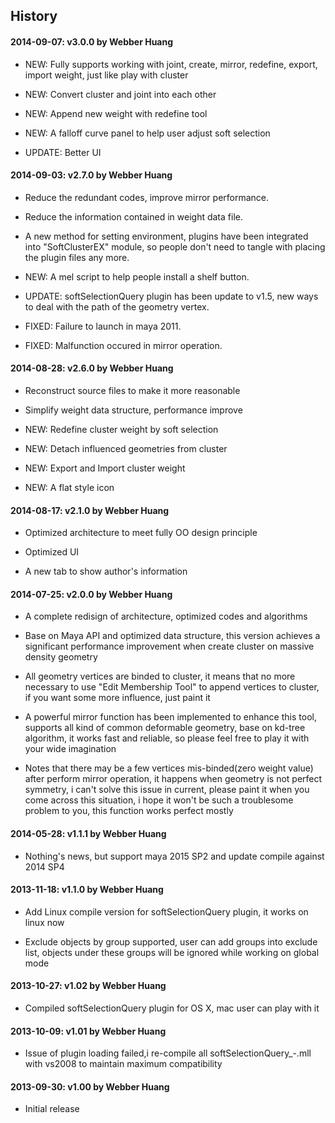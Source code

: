 History
----------------------------------------------
#### 2014-09-07: v3.0.0 by Webber Huang
  - NEW: Fully supports working with joint, create, mirror,
    redefine, export, import weight, just like play with cluster  
    
  - NEW: Convert cluster and joint into each other  
  
  - NEW: Append new weight with redefine tool  
  
  - NEW: A falloff curve panel to help user adjust soft selection  
  
  - UPDATE: Better UI  

#### 2014-09-03: v2.7.0 by Webber Huang
  - Reduce the redundant codes, improve mirror performance.  
  
  - Reduce the information contained in weight data file.  
  
  - A new method for setting environment, plugins have been
    integrated into "SoftClusterEX" module, so people don't
    need to tangle with placing the plugin files any more.  
    
  - NEW: A mel script to help people install a shelf button.  
  
  - UPDATE: softSelectionQuery plugin has been update to v1.5,
    new ways to deal with the path of the geometry vertex.  
    
  - FIXED: Failure to launch in maya 2011.  
  
  - FIXED: Malfunction occured in mirror operation.  

#### 2014-08-28: v2.6.0 by Webber Huang
  - Reconstruct source files to make it more reasonable  
  
  - Simplify weight data structure, performance improve  
  
  - NEW: Redefine cluster weight by soft selection  
  
  - NEW: Detach influenced geometries from cluster  
  
  - NEW: Export and Import cluster weight  
  
  - NEW: A flat style icon  

#### 2014-08-17: v2.1.0 by Webber Huang
  - Optimized architecture to meet fully OO design principle  
  
  - Optimized UI  
  
  - A new tab to show author's information  

#### 2014-07-25: v2.0.0 by Webber Huang
  - A complete redisign of architecture, optimized codes and algorithms  

  - Base on Maya API and optimized data structure, this version achieves a significant
    performance improvement when create cluster on massive density geometry  

  - All geometry vertices are binded to cluster, it means that no more necessary to use
    "Edit Membership Tool" to append vertices to cluster, if you want some more
    influence, just paint it  

  - A powerful mirror function has been implemented to enhance this tool, supports
    all kind of common deformable geometry, base on kd-tree algorithm, it works fast
    and reliable, so please feel free to play it with your wide imagination  

  - Notes that there may be a few vertices mis-binded(zero weight value) after perform
    mirror operation, it happens when geometry is not perfect symmetry, i can't solve
    this issue in current, please paint it when you come across this situation, i hope
    it won't be such a troublesome problem to you, this function works perfect mostly  

#### 2014-05-28: v1.1.1 by Webber Huang
  - Nothing's news, but support maya 2015 SP2 and update compile against 2014 SP4  

#### 2013-11-18: v1.1.0 by Webber Huang
  - Add Linux compile version for softSelectionQuery plugin, it works on linux now  

  - Exclude objects by group supported, user can add groups into exclude list,
    objects under these groups will be ignored while working on global mode  

#### 2013-10-27: v1.02 by Webber Huang
  - Compiled softSelectionQuery plugin for OS X, mac user can play with it  

#### 2013-10-09: v1.01 by Webber Huang
  - Issue of plugin loading failed,i re-compile all softSelectionQuery_<Version>-<Bit>.mll
    with vs2008 to maintain maximum compatibility  

#### 2013-09-30: v1.00 by Webber Huang
  - Initial release  